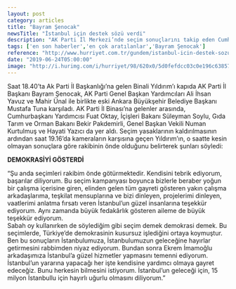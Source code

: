 ```yaml
---
layout: post
category: articles
title: "Bayram Şenocak"
newsTitle: "İstanbul için destek sözü verdi"
description: "AK Parti İl Merkezi’nde seçim sonuçlarını takip eden Cumhur İttifakı’nın İstanbul büyükşehir belediye başkanı adayı Binali Yıldırım, sonuçların netleşmeye başlamasının ardından açıklama yaparak rakibini tebrik etti. Yıldırım, Ekrem İmamoğlu’na İstanbul’un yararına olan işlerde destek sözü verdi. "
tags: ['en son haberler','en çok aratılanlar','Bayram Şenocak']
reference: "http://www.hurriyet.com.tr/gundem/istanbul-icin-destek-sozu-verdi-41253091"
date: "2019-06-24T05:00:00"
image: "http://i.hurimg.com/i/hurriyet/98/620x0/5d0fefdcc03c0e196c63857d.jpg"
---
```


<p>Saat 18.40&rsquo;ta Ak Parti İl Başkanlığı&rsquo;na gelen Binali Yıldırım&rsquo;ı kapıda AK Parti İl Başkanı Bayram Şenocak, AK Parti Genel Başkan Yardımcıları Ali İhsan Yavuz ve Mahir &Uuml;nal ile birlikte eski Ankara B&uuml;y&uuml;kşehir Belediye Başkanı Mustafa Tuna karşıladı. AK Parti İl Binası&rsquo;na gelenler arasında, Cumhurbaşkanı Yardımcısı Fuat Oktay, İ&ccedil;işleri Bakanı S&uuml;leyman Soylu, Gıda Tarım ve Orman Bakanı Bekir Pakdemirli, Genel Başkan Vekili Numan Kurtulmuş ve Hayati Yazıcı da yer aldı. Se&ccedil;im yasaklarının kaldırılmasının ardından saat 19.16&rsquo;da kameraların karşısına ge&ccedil;en Yıldırım&rsquo;ın, o saatte kesin olmayan sonu&ccedil;lara g&ouml;re rakibinin &ouml;nde olduğunu belirterek şunları s&ouml;yledi:</p>
<p><strong>DEMOKRASİYİ G&Ouml;STERDİ </strong></p>
<p>&ldquo;Şu anda se&ccedil;imleri rakibim &ouml;nde g&ouml;t&uuml;rmektedir. Kendisini tebrik ediyorum, başarılar diliyorum. Bu se&ccedil;im kampanyası boyunca bizlerle beraber yoğun bir &ccedil;alışma i&ccedil;erisine giren, elinden gelen t&uuml;m gayreti g&ouml;steren yakın &ccedil;alışma arkadaşlarıma, teşkilat mensuplarına ve bizi dinleyen, projelerimi dinleyen, vaatlerimi anlatma fırsatı veren İstanbul&rsquo;un g&uuml;zel insanlarına teşekk&uuml;r ediyorum. Aynı zamanda b&uuml;y&uuml;k fedak&acirc;rlık g&ouml;steren aileme de b&uuml;y&uuml;k teşekk&uuml;r ediyorum.<br>Sabah oy kullanırken de s&ouml;ylediğim gibi se&ccedil;im demek demokrasi demek. Bu se&ccedil;imlerde, T&uuml;rkiye&rsquo;de demokrasinin kusursuz işlediğini ortaya koymuştur. Ben bu sonu&ccedil;ların İstanbulumuza, İstanbulumuzun geleceğine hayırlar getirmesini rabbimden niyaz ediyorum. Bundan sonra Ekrem İmamoğlu arkadaşımıza İstanbul&rsquo;a g&uuml;zel hizmetler yapmasını temenni ediyorum. İstanbul&rsquo;un yararına yapacağı her işte kendisine yardımcı olmaya gayret edeceğiz. Bunu herkesin bilmesini istiyorum. İstanbul&rsquo;un geleceği i&ccedil;in, 15 milyon İstanbullu i&ccedil;in hayırlı uğurlu olmasını diliyorum.&rdquo;&nbsp;</p>